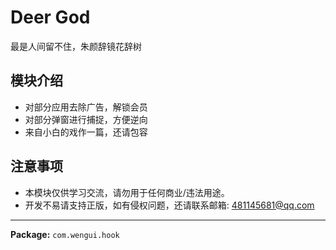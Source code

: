 # Deer God
最是人间留不住，朱颜辞镜花辞树

## 模块介绍
- 对部分应用去除广告，解锁会员
- 对部分弹窗进行捕捉，方便逆向
- 来自小白的戏作一篇，还请包容

## 注意事项
- 本模块仅供学习交流，请勿用于任何商业/违法用途。
- 开发不易请支持正版，如有侵权问题，还请联系邮箱:
481145681@qq.com

---

**Package:** `com.wengui.hook`
